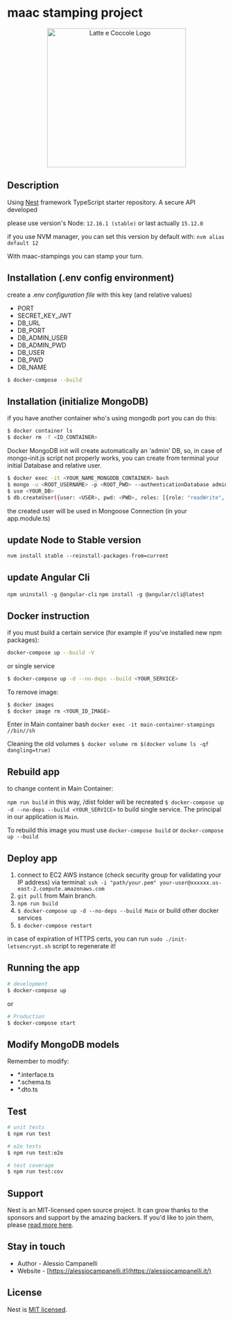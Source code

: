 # maac stamping project

<p align="center">
  <a href="http://nestjs.com/" target="blank"><img src="http://www.indianagolfriccione.it/img/bandatop.png" width="320" alt="Latte e Coccole Logo" /></a>
</p>

[travis-image]: https://api.travis-ci.org/nestjs/nest.svg?branch=master
[travis-url]: https://travis-ci.org/nestjs/nest
[linux-image]: https://img.shields.io/travis/nestjs/nest/master.svg?label=linux
[linux-url]: https://travis-ci.org/nestjs/nest

  <!-- <p align="center">A progressive <a href="http://nodejs.org" target="blank">Node.js</a> framework for building efficient and scalable server-side applications, heavily inspired by <a href="https://angular.io" target="blank">Angular</a>.</p> -->

## Description

Using [Nest](https://github.com/nestjs/nest) framework TypeScript starter repository.
A secure API developed

please use version's Node: `12.16.1 (stable)` or last actually `15.12.0`

if you use NVM manager, you can set this version by default with: `nvm alias default 12`

With maac-stampings you can stamp your turn.

## Installation (.env config environment)

create a .env _configuration file_ with this key (and relative values)

- PORT
- SECRET_KEY_JWT
- DB_URL
- DB_PORT
- DB_ADMIN_USER
- DB_ADMIN_PWD
- DB_USER
- DB_PWD
- DB_NAME

```bash
$ docker-compose --build
```

## Installation (initialize MongoDB)

if you have another container who's using mongodb port you can do this:

```bash
$ docker container ls
$ docker rm -f <ID_CONTAINER>
```

Docker MongoDB init will create automatically an 'admin' DB, so, in case of mongo-init.js script not properly works, you can create from terminal your initial Database and relative user.

```bash
$ docker exec -it <YOUR_NAME_MONGODB_CONTAINER> bash
$ mongo -u <ROOT_USERNAME> -p <ROOT_PWD> --authenticationDatabase admin
$ use <YOUR_DB>
$ db.createUser({user: <USER>, pwd: <PWD>, roles: [{role: "readWrite", db: <YOUR_DB>}]});
```

the created user will be used in Mongoose Connection (in your app.module.ts)

## update Node to Stable version

`nvm install stable --reinstall-packages-from=current`

## update Angular Cli

`npm uninstall -g @angular-cli`
`npm install -g @angular/cli@latest`

## Docker instruction

if you must build a certain service (for example if you've installed new npm packages):

```bash
docker-compose up --build -V
```

or single service

```bash
$ docker-compose up -d --no-deps --build <YOUR_SERVICE>
```

To remove image:

```bash
$ docker images
$ docker image rm <YOUR_ID_IMAGE>
```

Enter in Main container bash
`docker exec -it main-container-stampings //bin//sh`

Cleaning the old volumes
`$ docker volume rm $(docker volume ls -qf dangling=true)`

## Rebuild app

to change content in Main Container:

`npm run build` in this way, /dist folder will be recreated
`$ docker-compose up -d --no-deps --build <YOUR_SERVICE>` to build single service.
The principal in our application is `Main`.

To rebuild this image you must use `docker-compose build` or `docker-compose up --build`

## Deploy app

1. connect to EC2 AWS instance (check security group for validating your IP address) via terminal: `ssh -i "path/your.pem" your-user@xxxxxx.us-east-2.compute.amazonaws.com`
2. `git pull` from Main branch.
3. `npm run build`
4. `$ docker-compose up -d --no-deps --build Main` or build other docker services
5. `$ docker-compose restart`

in case of expiration of HTTPS certs, you can run `sudo ./init-letsencrypt.sh` script to regenerate it!

## Running the app

```bash
# development
$ docker-compose up
```

or

```bash
# Production
$ docker-compose start
```

## Modify MongoDB models

Remember to modify:

- \*.interface.ts
- \*.schema.ts
- \*.dto.ts

## Test

```bash
# unit tests
$ npm run test

# e2e tests
$ npm run test:e2e

# test coverage
$ npm run test:cov
```

## Support

Nest is an MIT-licensed open source project. It can grow thanks to the sponsors and support by the amazing backers. If you'd like to join them, please [read more here](https://docs.nestjs.com/support).

## Stay in touch

- Author - Alessio Campanelli
- Website - [https://alessiocampanelli.it](https://alessiocampanelli.it/)

## License

Nest is [MIT licensed](LICENSE).
